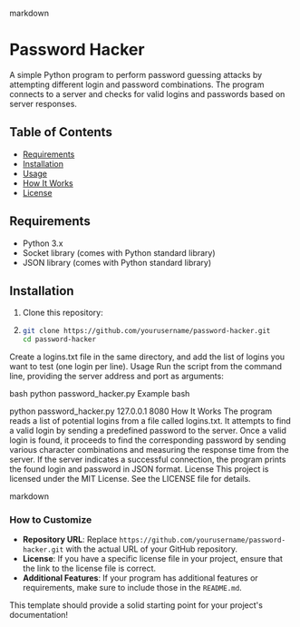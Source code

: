 markdown
# Password Hacker

A simple Python program to perform password guessing attacks by attempting different login and password combinations. The program connects to a server and checks for valid logins and passwords based on server responses.

## Table of Contents

- [Requirements](#requirements)
- [Installation](#installation)
- [Usage](#usage)
- [How It Works](#how-it-works)
- [License](#license)

## Requirements

- Python 3.x
- Socket library (comes with Python standard library)
- JSON library (comes with Python standard library)

## Installation

1. Clone this repository:
2. 
   ```bash
   git clone https://github.com/yourusername/password-hacker.git
   cd password-hacker
Create a logins.txt file in the same directory, and add the list of logins you want to test (one login per line).
Usage
Run the script from the command line, providing the server address and port as arguments:

bash
python password_hacker.py <host> <port>
Example
bash

python password_hacker.py 127.0.0.1 8080
How It Works
The program reads a list of potential logins from a file called logins.txt.
It attempts to find a valid login by sending a predefined password to the server.
Once a valid login is found, it proceeds to find the corresponding password by sending various character combinations and measuring the response time from the server.
If the server indicates a successful connection, the program prints the found login and password in JSON format.
License
This project is licensed under the MIT License. See the LICENSE file for details.

markdown


### How to Customize

- **Repository URL**: Replace `https://github.com/yourusername/password-hacker.git` with the actual URL of your GitHub repository.
- **License**: If you have a specific license file in your project, ensure that the link to the license file is correct.
- **Additional Features**: If your program has additional features or requirements, make sure to include those in the `README.md`.

This template should provide a solid starting point for your project's documentation!
